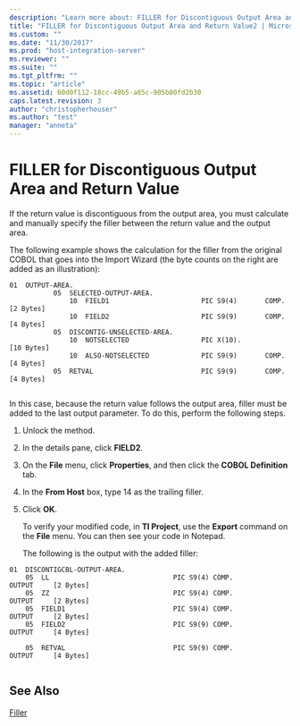 ```yaml
---
description: "Learn more about: FILLER for Discontiguous Output Area and Return Value"
title: "FILLER for Discontiguous Output Area and Return Value2 | Microsoft Docs"
ms.custom: ""
ms.date: "11/30/2017"
ms.prod: "host-integration-server"
ms.reviewer: ""
ms.suite: ""
ms.tgt_pltfrm: ""
ms.topic: "article"
ms.assetid: 60d0f112-18cc-49b5-a85c-905b80fd2b30
caps.latest.revision: 3
author: "christopherhouser"
ms.author: "test"
manager: "anneta"
---
```

# FILLER for Discontiguous Output Area and Return Value
If the return value is discontiguous from the output area, you must calculate and manually specify the filler between the return value and the output area.  
  
 The following example shows the calculation for the filler from the original COBOL that goes into the Import Wizard (the byte counts on the right are added as an illustration):  
  
```  
01  OUTPUT-AREA.  
           05  SELECTED-OUTPUT-AREA.  
               10  FIELD1                       PIC S9(4)       COMP.     [2 Bytes]  
               10  FIELD2                       PIC S9(9)       COMP.     [4 Bytes]  
           05  DISCONTIG-UNSELECTED-AREA.  
               10  NOTSELECTED                  PIC X(10).                 [10 Bytes]  
               10  ALSO-NOTSELECTED             PIC S9(9)       COMP.     [4 Bytes]  
           05  RETVAL                           PIC S9(9)       COMP.     [4 Bytes]  
  
```  
  
 In this case, because the return value follows the output area, filler must be added to the last output parameter. To do this, perform the following steps.  
  
1. Unlock the method.  
  
2. In the details pane, click **FIELD2**.  
  
3. On the **File** menu, click **Properties**, and then click the **COBOL Definition** tab.  
  
4. In the **From Host** box, type 14 as the trailing filler.  
  
5. Click **OK**.  
  
   To verify your modified code, in **TI Project**, use the **Export** command on the **File** menu. You can then see your code in Notepad.  
  
   The following is the output with the added filler:  
  
```  
01  DISCONTIGCBL-OUTPUT-AREA.  
    05  LL                               PIC S9(4) COMP.         OUTPUT     [2 Bytes]  
    05  ZZ                               PIC S9(4) COMP.         OUTPUT     [2 Bytes]  
    05  FIELD1                           PIC S9(4) COMP.         OUTPUT     [2 Bytes]  
    05  FIELD2                           PIC S9(9) COMP.         OUTPUT     [4 Bytes]  
  
    05  RETVAL                           PIC S9(9) COMP.         OUTPUT     [4 Bytes]  
  
```  
  
## See Also  
 [Filler](../core/filler1.md)
